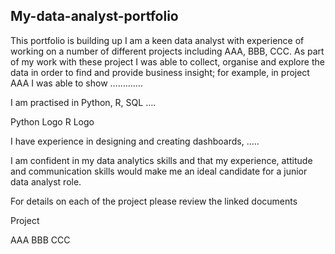 ## My-data-analyst-portfolio
This portfolio is building up 
I am a keen data analyst with experience of working on a number of different projects including AAA, BBB, CCC. As part of my work with these project I was able to collect, organise and explore the data in order to find and provide business insight; for example, in project AAA I was able to show ………….

I am practised in Python, R, SQL ….

Python Logo R Logo

I have experience in designing and creating dashboards, …..

I am confident in my data analytics skills and that my experience, attitude and communication skills would make me an ideal candidate for a junior data analyst role.

For details on each of the project please review the linked documents

Project

AAA
BBB
CCC
